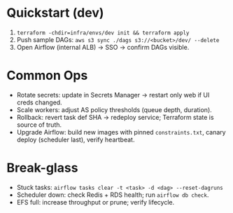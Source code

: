# Quickstart (dev)

1) `terraform -chdir=infra/envs/dev init && terraform apply`
2) Push sample DAGs: `aws s3 sync ./dags s3://<bucket>/dev/ --delete`
3) Open Airflow (internal ALB) → SSO → confirm DAGs visible.

# Common Ops

- Rotate secrets: update in Secrets Manager → restart only web if UI creds changed.
- Scale workers: adjust AS policy thresholds (queue depth, duration).
- Rollback: revert task def SHA → redeploy service; Terraform state is source of truth.
- Upgrade Airflow: build new images with pinned `constraints.txt`, canary deploy (scheduler last), verify heartbeat.

# Break-glass

- Stuck tasks: `airflow tasks clear -t <task> -d <dag> --reset-dagruns`
- Scheduler down: check Redis + RDS health; run `airflow db check`.
- EFS full: increase throughput or prune; verify lifecycle.
